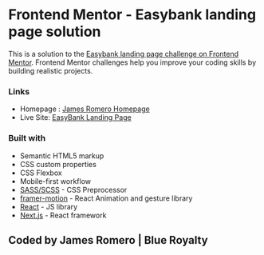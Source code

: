 # Frontend Mentor - Easybank landing page solution

This is a solution to the [Easybank landing page challenge on Frontend Mentor](https://www.frontendmentor.io/challenges/easybank-landing-page-WaUhkoDN). Frontend Mentor challenges help you improve your coding skills by building realistic projects.

### Links

- Homepage : [James Romero Homepage](https://jamesromero-homepage.vercel.app/)
- Live Site: [EasyBank Landing Page](https://your-live-site-url.com)

### Built with

- Semantic HTML5 markup
- CSS custom properties
- CSS Flexbox
- Mobile-first workflow
- [SASS/SCSS](https://sass-lang.com/) - CSS Preprocessor
- [framer-motion](https://www.framer.com/motion/) - React Animation and gesture library
- [React](https://reactjs.org/) - JS library
- [Next.js](https://nextjs.org/) - React framework

## Coded by James Romero | Blue Royalty
